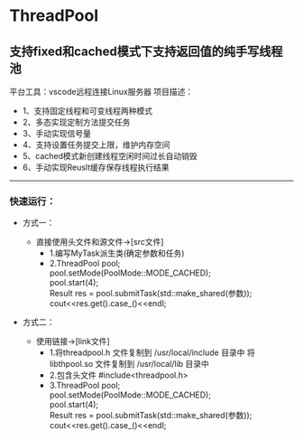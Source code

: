 # ThreadPool
## 支持fixed和cached模式下支持返回值的纯手写线程池
平台工具：vscode远程连接Linux服务器
项目描述：
* 1、支持固定线程和可变线程两种模式
* 2、多态实现定制方法提交任务
* 3、手动实现信号量
* 4、支持设置任务提交上限，维护内存空间
* 5、cached模式新创建线程空闲时间过长自动销毁
* 6、手动实现Reuslt缓存保存线程执行结果
***

### 快速运行：
  * 方式一：
    * 直接使用头文件和源文件->[src文件]
      * 1.编写MyTask派生类(确定参数和任务)
      * 2.ThreadPool pool;  
       pool.setMode(PoolMode::MODE_CACHED);  
       pool.start(4);  
       Result res = pool.submitTask(std::make_shared<MyTask>(参数));  
       cout<<res.get().case_<int>()<<endl;  
    
  * 方式二：
    * 使用链接->[link文件]
        * 1.将threadpool.h 文件复制到 /usr/local/include 目录中
          将libthpool.so 文件复制到 /usr/local/lib 目录中
        * 2.包含头文件 #include<threadpool.h>    
        * 3.ThreadPool pool;  
          pool.setMode(PoolMode::MODE_CACHED);  
          pool.start(4);  
          Result res = pool.submitTask(std::make_shared<MyTask>(参数));  
          cout<<res.get().case_<int>()<<endl;  

        
        
